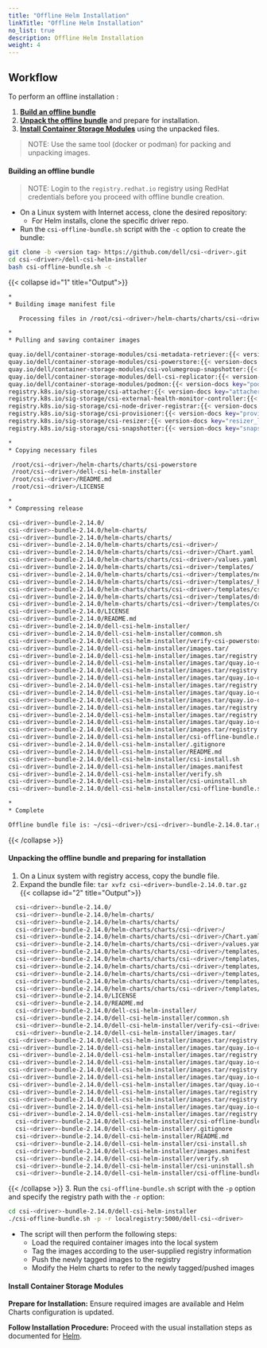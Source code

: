 ```yaml
---
title: "Offline Helm Installation"
linkTitle: "Offline Helm Installation"
no_list: true
description: Offline Helm Installation
weight: 4
---
```


## Workflow

To perform an offline installation :

1. [**Build an offline bundle**](../offline#building-an-offline-bundle-2)
2. [**Unpack the offline bundle**](../offline#unpacking-the-offline-bundle-and-preparing-for-installation-2) and prepare for installation.
3. [**Install Container Storage Modules**](../offline#install-container-storage-module-2) using the unpacked files.

>NOTE: Use the same tool (docker or podman) for packing and unpacking images.

#### **Building an offline bundle**
>NOTE: Login to the `registry.redhat.io` registry using RedHat credentials before you proceed with offline bundle creation.

- On a Linux system with Internet access, clone the desired repository:
  - For Helm installs, clone the specific driver repo.
- Run the `csi-offline-bundle.sh` script with the `-c` option to create the bundle:
```bash
git clone -b <version tag> https://github.com/dell/csi-<driver>.git
cd csi-<driver>/dell-csi-helm-installer
bash csi-offline-bundle.sh -c
```
{{< collapse id="1" title="Output">}}
```bash
*
* Building image manifest file

   Processing files in /root/csi-<driver>/helm-charts/charts/csi-<driver>

*
* Pulling and saving container images

quay.io/dell/container-storage-modules/csi-metadata-retriever:{{< version-docs key="metadata_retriever_latest_version" >}}
quay.io/dell/container-storage-modules/csi-powerstore:{{< version-docs key="PStore_latestVersion" >}}
quay.io/dell/container-storage-modules/csi-volumegroup-snapshotter:{{< version-docs key="volumegroup_snapshotter_latest_version" >}}
quay.io/dell/container-storage-modules/dell-csi-replicator:{{< version-docs key="replicator_latest_version" >}}
quay.io/dell/container-storage-modules/podmon:{{< version-docs key="podmon_latest_version" >}}
registry.k8s.io/sig-storage/csi-attacher:{{< version-docs key="attacher_latest_version" >}}
registry.k8s.io/sig-storage/csi-external-health-monitor-controller:{{< version-docs key="health_monitor_controller_latest_version" >}}
registry.k8s.io/sig-storage/csi-node-driver-registrar:{{< version-docs key="node_driver_registrar_latest_version" >}}
registry.k8s.io/sig-storage/csi-provisioner:{{< version-docs key="provisioner_latest_version" >}}
registry.k8s.io/sig-storage/csi-resizer:{{< version-docs key="resizer_latest_version" >}}
registry.k8s.io/sig-storage/csi-snapshotter:{{< version-docs key="snapshotter_latest_version" >}}

*
* Copying necessary files

 /root/csi-<driver>/helm-charts/charts/csi-powerstore
 /root/csi-<driver>/dell-csi-helm-installer
 /root/csi-<driver>/README.md
 /root/csi-<driver>/LICENSE

*
* Compressing release

csi-<driver>-bundle-2.14.0/
csi-<driver>-bundle-2.14.0/helm-charts/
csi-<driver>-bundle-2.14.0/helm-charts/charts/
csi-<driver>-bundle-2.14.0/helm-charts/charts/csi-<driver>/
csi-<driver>-bundle-2.14.0/helm-charts/charts/csi-<driver>/Chart.yaml
csi-<driver>-bundle-2.14.0/helm-charts/charts/csi-<driver>/values.yaml
csi-<driver>-bundle-2.14.0/helm-charts/charts/csi-<driver>/templates/
csi-<driver>-bundle-2.14.0/helm-charts/charts/csi-<driver>/templates/node.yaml
csi-<driver>-bundle-2.14.0/helm-charts/charts/csi-<driver>/templates/_helpers.tpl
csi-<driver>-bundle-2.14.0/helm-charts/charts/csi-<driver>/templates/csidriver.yaml
csi-<driver>-bundle-2.14.0/helm-charts/charts/csi-<driver>/templates/driver-config-params.yaml
csi-<driver>-bundle-2.14.0/helm-charts/charts/csi-<driver>/templates/controller.yaml
csi-<driver>-bundle-2.14.0/LICENSE
csi-<driver>-bundle-2.14.0/README.md
csi-<driver>-bundle-2.14.0/dell-csi-helm-installer/
csi-<driver>-bundle-2.14.0/dell-csi-helm-installer/common.sh
csi-<driver>-bundle-2.14.0/dell-csi-helm-installer/verify-csi-powerstore.sh
csi-<driver>-bundle-2.14.0/dell-csi-helm-installer/images.tar/
csi-<driver>-bundle-2.14.0/dell-csi-helm-installer/images.tar/registry.k8s.io-sig-storage-csi-resizer-{{< version-docs key="resizer_latest_version" >}}.tar
csi-<driver>-bundle-2.14.0/dell-csi-helm-installer/images.tar/quay.io-dell-container-storage-modules-csi-metadata-retriever-{{< version-docs key="metadata_retriever_latest_version" >}}.tar
csi-<driver>-bundle-2.14.0/dell-csi-helm-installer/images.tar/registry.k8s.io-sig-storage-csi-attacher-{{< version-docs key="attacher_latest_version" >}}.tar
csi-<driver>-bundle-2.14.0/dell-csi-helm-installer/images.tar/quay.io-dell-container-storage-modules-csi-powerstore-{{< version-docs key="PStore_latestVersion" >}}.tar
csi-<driver>-bundle-2.14.0/dell-csi-helm-installer/images.tar/registry.k8s.io-sig-storage-csi-snapshotter-{{< version-docs key="snapshotter_latest_version" >}}.tar
csi-<driver>-bundle-2.14.0/dell-csi-helm-installer/images.tar/quay.io-dell-container-storage-modules-dell-csi-replicator-{{< version-docs key="replicator_latest_version" >}}.tar
csi-<driver>-bundle-2.14.0/dell-csi-helm-installer/images.tar/quay.io-dell-container-storage-modules-podmon-{{< version-docs key="podmon_latest_version" >}}.tar
csi-<driver>-bundle-2.14.0/dell-csi-helm-installer/images.tar/registry.k8s.io-sig-storage-csi-external-health-monitor-controller-{{< version-docs key="health_monitor_controller_latest_version" >}}.tar
csi-<driver>-bundle-2.14.0/dell-csi-helm-installer/images.tar/registry.k8s.io-sig-storage-csi-node-driver-registrar-{{< version-docs key="node_driver_registrar_latest_version" >}}.tar
csi-<driver>-bundle-2.14.0/dell-csi-helm-installer/images.tar/quay.io-dell-container-storage-modules-csi-volumegroup-snapshotter-{{< version-docs key="volumegroup_snapshotter_latest_version" >}}.tar
csi-<driver>-bundle-2.14.0/dell-csi-helm-installer/images.tar/registry.k8s.io-sig-storage-csi-provisioner-{{< version-docs key="provisioner_latest_version" >}}.tar
csi-<driver>-bundle-2.14.0/dell-csi-helm-installer/csi-offline-bundle.md
csi-<driver>-bundle-2.14.0/dell-csi-helm-installer/.gitignore
csi-<driver>-bundle-2.14.0/dell-csi-helm-installer/README.md
csi-<driver>-bundle-2.14.0/dell-csi-helm-installer/csi-install.sh
csi-<driver>-bundle-2.14.0/dell-csi-helm-installer/images.manifest
csi-<driver>-bundle-2.14.0/dell-csi-helm-installer/verify.sh
csi-<driver>-bundle-2.14.0/dell-csi-helm-installer/csi-uninstall.sh
csi-<driver>-bundle-2.14.0/dell-csi-helm-installer/csi-offline-bundle.sh

*
* Complete

Offline bundle file is: ~/csi-<driver>/csi-<driver>-bundle-2.14.0.tar.gz
```
{{< /collapse >}}

#### **Unpacking the offline bundle and preparing for installation**

1. On a Linux system with registry access, copy the bundle file.
2.  Expand the bundle file: `tar xvfz csi-<driver>-bundle-2.14.0.tar.gz`
{{< collapse id="2" title="Output">}}

```bash
  csi-<driver>-bundle-2.14.0/
  csi-<driver>-bundle-2.14.0/helm-charts/
  csi-<driver>-bundle-2.14.0/helm-charts/charts/
  csi-<driver>-bundle-2.14.0/helm-charts/charts/csi-<driver>/
  csi-<driver>-bundle-2.14.0/helm-charts/charts/csi-<driver>/Chart.yaml
  csi-<driver>-bundle-2.14.0/helm-charts/charts/csi-<driver>/values.yaml
  csi-<driver>-bundle-2.14.0/helm-charts/charts/csi-<driver>/templates/
  csi-<driver>-bundle-2.14.0/helm-charts/charts/csi-<driver>/templates/node.yaml
  csi-<driver>-bundle-2.14.0/helm-charts/charts/csi-<driver>/templates/_helpers.tpl
  csi-<driver>-bundle-2.14.0/helm-charts/charts/csi-<driver>/templates/csidriver.yaml
  csi-<driver>-bundle-2.14.0/helm-charts/charts/csi-<driver>/templates/driver-config-params.yaml
  csi-<driver>-bundle-2.14.0/helm-charts/charts/csi-<driver>/templates/controller.yaml
  csi-<driver>-bundle-2.14.0/LICENSE
  csi-<driver>-bundle-2.14.0/README.md
  csi-<driver>-bundle-2.14.0/dell-csi-helm-installer/
  csi-<driver>-bundle-2.14.0/dell-csi-helm-installer/common.sh
  csi-<driver>-bundle-2.14.0/dell-csi-helm-installer/verify-csi-<driver>.sh
  csi-<driver>-bundle-2.14.0/dell-csi-helm-installer/images.tar/
csi-<driver>-bundle-2.14.0/dell-csi-helm-installer/images.tar/registry.k8s.io-sig-storage-csi-resizer-{{< version-docs key="resizer_latest_version" >}}.tar
csi-<driver>-bundle-2.14.0/dell-csi-helm-installer/images.tar/quay.io-dell-container-storage-modules-csi-metadata-retriever-{{< version-docs key="metadata_retriever_latest_version" >}}.tar
csi-<driver>-bundle-2.14.0/dell-csi-helm-installer/images.tar/registry.k8s.io-sig-storage-csi-attacher-{{< version-docs key="attacher_latest_version" >}}.tar
csi-<driver>-bundle-2.14.0/dell-csi-helm-installer/images.tar/quay.io-dell-container-storage-modules-csi-<driver>-{{< version-docs key="PStore_latestVersion" >}}.tar
csi-<driver>-bundle-2.14.0/dell-csi-helm-installer/images.tar/registry.k8s.io-sig-storage-csi-snapshotter-{{< version-docs key="snapshotter_latest_version" >}}.tar
csi-<driver>-bundle-2.14.0/dell-csi-helm-installer/images.tar/quay.io-dell-container-storage-modules-dell-csi-replicator-{{< version-docs key="replicator_latest_version" >}}.tar
csi-<driver>-bundle-2.14.0/dell-csi-helm-installer/images.tar/quay.io-dell-container-storage-modules-podmon-{{< version-docs key="podmon_latest_version" >}}.tar
csi-<driver>-bundle-2.14.0/dell-csi-helm-installer/images.tar/registry.k8s.io-sig-storage-csi-external-health-monitor-controller-{{< version-docs key="health_monitor_controller_latest_version" >}}.tar
csi-<driver>-bundle-2.14.0/dell-csi-helm-installer/images.tar/registry.k8s.io-sig-storage-csi-node-driver-registrar-{{< version-docs key="node_driver_registrar_latest_version" >}}.tar
csi-<driver>-bundle-2.14.0/dell-csi-helm-installer/images.tar/quay.io-dell-container-storage-modules-csi-volumegroup-snapshotter-{{< version-docs key="volumegroup_snapshotter_latest_version" >}}.tar
csi-<driver>-bundle-2.14.0/dell-csi-helm-installer/images.tar/registry.k8s.io-sig-storage-csi-provisioner-{{< version-docs key="provisioner_latest_version" >}}.tar
  csi-<driver>-bundle-2.14.0/dell-csi-helm-installer/csi-offline-bundle.md
  csi-<driver>-bundle-2.14.0/dell-csi-helm-installer/.gitignore
  csi-<driver>-bundle-2.14.0/dell-csi-helm-installer/README.md
  csi-<driver>-bundle-2.14.0/dell-csi-helm-installer/csi-install.sh
  csi-<driver>-bundle-2.14.0/dell-csi-helm-installer/images.manifest
  csi-<driver>-bundle-2.14.0/dell-csi-helm-installer/verify.sh
  csi-<driver>-bundle-2.14.0/dell-csi-helm-installer/csi-uninstall.sh
  csi-<driver>-bundle-2.14.0/dell-csi-helm-installer/csi-offline-bundle.sh
```
{{< /collapse >}}
3. Run the `csi-offline-bundle.sh` script with the `-p` option and specify the registry path with the `-r` option:
```bash
cd csi-<driver>-bundle-2.14.0/dell-csi-helm-installer
./csi-offline-bundle.sh -p -r localregistry:5000/dell-csi-<driver>
```

 * The script will then perform the following steps:
   - Load the required container images into the local system
   - Tag the images according to the user-supplied registry information
   - Push the newly tagged images to the registry
   - Modify the Helm charts to refer to the newly tagged/pushed images

#### **Install Container Storage Modules**

**Prepare for Installation:**  Ensure required images are available and Helm Charts configuration is updated.

**Follow Installation Procedure:** Proceed with the usual installation steps as documented for [Helm](docs/getting-started/installation/helm).